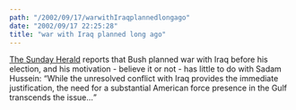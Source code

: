 ```yaml
---
path: "/2002/09/17/warwithIraqplannedlongago" 
date: "2002/09/17 22:25:28" 
title: "war with Iraq planned long ago" 
---
```

<p><a href="http://www.sundayherald.com/27735">The Sunday Herald</a> reports that Bush planned war with Iraq before his election, and his motivation - believe it or not - has little to do with Sadam Hussein: <q>While the unresolved conflict with Iraq provides the immediate justification, the need for a substantial American force presence in the Gulf transcends the issue...</q></p>